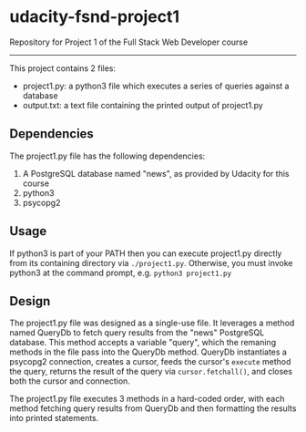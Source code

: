 # udacity-fsnd-project1
Repository for Project 1 of the Full Stack Web Developer course

---

This project contains 2 files:

* project1.py: a python3 file which executes a series of queries against a database
* output.txt: a text file containing the printed output of project1.py

## Dependencies
The project1.py file has the following dependencies:

1. A PostgreSQL database named "news", as provided by Udacity for this course
2. python3
3. psycopg2

## Usage

If python3 is part of your PATH then you can execute project1.py directly from its containing directory via `./project1.py`.
Otherwise, you must invoke python3 at the command prompt, e.g. `python3 project1.py`

## Design

The project1.py file was designed as a single-use file. It leverages a method named QueryDb to fetch query results from the "news" PostgreSQL database. This method accepts a variable "query", which the remaning methods in the file pass into the QueryDb method. QueryDb instantiates a psycopg2 connection, creates a cursor, feeds the cursor's `execute` method the query, returns the result of the query via `cursor.fetchall()`, and closes both the cursor and connection.

The project1.py file executes 3 methods in a hard-coded order, with each method fetching query results from QueryDb and then formatting the results into printed statements.
